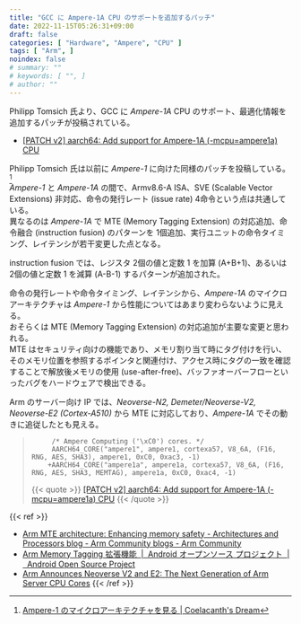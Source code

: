 ```yaml
---
title: "GCC に Ampere-1A CPU のサポートを追加するパッチ"
date: 2022-11-15T05:26:31+09:00 
draft: false 
categories: [ "Hardware", "Ampere", "CPU" ]
tags: [ "Arm", ]
noindex: false
# summary: ""
# keywords: [ "", ]
# author: ""
---
```


Philipp Tomsich 氏より、GCC に *Ampere-1A* CPU のサポート、最適化情報を追加するパッチが投稿されている。  

 * [[PATCH v2] aarch64: Add support for Ampere-1A (-mcpu=ampere1a) CPU](https://gcc.gnu.org/pipermail/gcc-patches/2022-November/606084.html)

Philipp Tomsich 氏は以前に *Ampere-1* に向けた同様のパッチを投稿している。[^ampere-1]  
*Ampere-1* と *Ampere-1A* の間で、Armv8.6-A ISA、SVE (Scalable Vector Extensions) 非対応、命令の発行レート (issue rate) 4命令という点は共通している。  
異なるのは *Ampere-1A* で MTE (Memory Tagging Extension) の対応追加、命令融合 (instruction fusion) のパターンを 1個追加、実行ユニットの命令タイミング、レイテンシが若干変更した点となる。  

instruction fusion では、レジスタ 2個の値と定数 1 を加算 (A+B+1)、あるいは 2個の値と定数 1 を減算 (A-B-1) するパターンが追加された。  

命令の発行レートや命令タイミング、レイテンシから、*Ampere-1A* のマイクロアーキテクチャは *Ampere-1* から性能についてはあまり変わらないように見える。  
おそらくは MTE (Memory Tagging Extension) の対応追加が主要な変更と思われる。  
MTE はセキュリティ向けの機能であり、メモリ割り当て時にタグ付けを行い、そのメモリ位置を参照するポインタと関連付け、アクセス時にタグの一致を確認することで解放後メモリの使用 (use-after-free)、バッファオーバーフローといったバグをハードウェアで検出できる。  

Arm のサーバー向け IP では、*Neoverse-N2, Demeter/Neoverse-V2, Neoverse-E2 (Cortex-A510)* から MTE に対応しており、*Ampere-1A* でその動きに追従したとも見える。  

 >          /* Ampere Computing ('\xC0') cores. */
 >          AARCH64_CORE("ampere1", ampere1, cortexa57, V8_6A, (F16, RNG, AES, SHA3), ampere1, 0xC0, 0xac3, -1)
 >         +AARCH64_CORE("ampere1a", ampere1a, cortexa57, V8_6A, (F16, RNG, AES, SHA3, MEMTAG), ampere1a, 0xC0, 0xac4, -1)
 >         
 > {{< quote >}} [[PATCH v2] aarch64: Add support for Ampere-1A (-mcpu=ampere1a) CPU](https://gcc.gnu.org/pipermail/gcc-patches/2022-November/606084.html) {{< /quote >}}

[^ampere-1]: [Ampere-1 のマイクロアーキテクチャを見る | Coelacanth's Dream](/posts/2022/05/27/ampere-1-arch/)

{{< ref >}}
 * [Arm MTE architecture: Enhancing memory safety - Architectures and Processors blog - Arm Community blogs - Arm Community](https://community.arm.com/arm-community-blogs/b/architectures-and-processors-blog/posts/enhancing-memory-safety)
 * [Arm Memory Tagging 拡張機能  |  Android オープンソース プロジェクト  |  Android Open Source Project](https://source.android.com/docs/security/test/memory-safety/arm-mte)
 * [Arm Announces Neoverse V2 and E2: The Next Generation of Arm Server CPU Cores](https://www.anandtech.com/show/17575/arm-announces-neoverse-v2-and-e2-the-next-generation-of-arm-server-cpu-cores)
{{< /ref >}}
